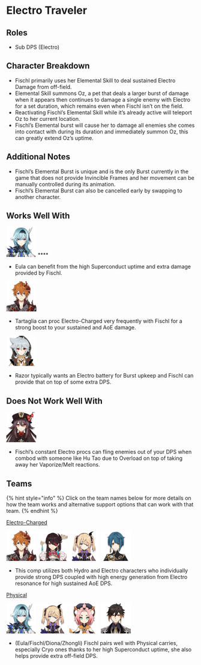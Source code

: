# Electro Traveler

## Roles

* Sub DPS \(Electro\)

## Character Breakdown

* Fischl primarily uses her Elemental Skill to deal sustained Electro Damage from off-field.
* Elemental Skill summons Oz, a pet that deals a larger burst of damage when it appears then continues to damage a single enemy with Electro for a set duration, which remains even when Fischl isn’t on the field.
* Reactivating Fischl’s Elemental Skill while it’s already active will teleport Oz to her current location.
* Fischl’s Elemental burst will cause her to damage all enemies she comes into contact with during its duration and immediately summon Oz, this can greatly extend Oz’s uptime.

## Additional Notes

* Fischl’s Elemental Burst is unique and is the only Burst currently in the game that does not provide Invincible Frames and her movement can be manually controlled during its animation.
* Fischl’s Elemental Burst can also be cancelled early by swapping to another character.

## Works Well With

![](../../.gitbook/assets/ui_avataricon_eula.png) ****

* Eula can benefit from the high Superconduct uptime and extra damage provided by Fischl.

![](../../.gitbook/assets/ui_avataricon_tartaglia.png) 

* Tartaglia can proc Electro-Charged very frequently with Fischl for a strong boost to your sustained and AoE damage.

![](../../.gitbook/assets/ui_avataricon_razor.png) 

* Razor typically wants an Electro battery for Burst upkeep and Fischl can provide that on top of some extra DPS.

## Does Not Work Well With

![](../../.gitbook/assets/ui_avataricon_hutao.png) 

* Fischl’s constant Electro procs can fling enemies out of your DPS when combod with someone like Hu Tao due to Overload on top of taking away her Vaporize/Melt reactions.

## Teams

{% hint style="info" %}
Click on the team names below for more details on how the team works and alternative support options that can work with that team.
{% endhint %}

[Electro-Charged](../../teams/electro-charged.md)

![](../../.gitbook/assets/ui_avataricon_tartaglia.png) ![](../../.gitbook/assets/ui_avataricon_beidou.png) ![](../../.gitbook/assets/ui_avataricon_fischl.png) ![](../../.gitbook/assets/ui_avataricon_xingqiu.png) 

* This comp utilizes both Hydro and Electro characters who individually provide strong DPS coupled with high energy generation from Electro resonance for high sustained AoE DPS.

[Physical](../../teams/physical.md)

![](../../.gitbook/assets/ui_avataricon_eula.png) ![](../../.gitbook/assets/ui_avataricon_fischl.png) ![](../../.gitbook/assets/ui_avataricon_diona.png) ![](../../.gitbook/assets/ui_avataricon_zhongli.png) 

* \(Eula/Fischl/Diona/Zhongli\) Fischl pairs well with Physical carries, especially Cryo ones thanks to her high Superconduct uptime, she also helps provide extra off-field DPS.

